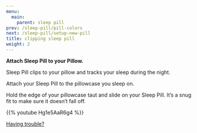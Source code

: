 ```yaml
---
menu:
  main:
    parent: sleep pill
prev: /sleep-pill/pill-colors
next: /sleep-pill/setup-new-pill
title: clipping sleep pill
weight: 2
---
```


**Attach Sleep Pill to your Pillow.**

Sleep Pill clips to your pillow and tracks your sleep during the night. 
 

Attach your Sleep Pill to the pillowcase you sleep on.


Hold the edge of your pillowcase taut and slide on your Sleep Pill. It’s a snug fit to make sure it doesn’t fall off.


{{% youtube Hg1e5AaR6g4 %}}


[Having trouble?](http://staging-user.hello.is/troubleshoot/attaching-sleep-pill/)